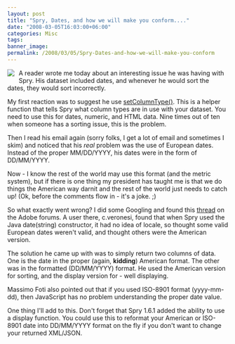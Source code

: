 ```yaml
---
layout: post
title: "Spry, Dates, and how we will make you conform...."
date: "2008-03-05T16:03:00+06:00"
categories: Misc 
tags: 
banner_image: 
permalink: /2008/03/05/Spry-Dates-and-how-we-will-make-you-conform
---
```


<img src="https://static.raymondcamden.com/images/cfjedi/Bush030307.jpg" align="left" style="margin-right: 10px;margin-bottom:10px;"> A reader wrote me today about an interesting issue he was having with Spry. His dataset included dates, and whenever he would sort the dates, they would sort incorrectly.

My first reaction was to suggest he use <a href="http://labs.adobe.com/technologies/spry/articles/data_api/apis/dataset.html#setcolumntype">setColumnType()</a>. This is a helper function that tells Spry what column types are in use with your dataset. You need to use this for dates, numeric, and HTML data. Nine times out of ten when someone has a sorting issue, this is the problem.

Then I read his email again (sorry folks, I get a lot of email and sometimes I skim) and noticed that his <i>real</i> problem was the use of European dates. Instead of the proper MM/DD/YYYY, his dates were in the form of DD/MM/YYYY.

Now - I know the rest of the world may use this format (and the metric system), but if there is one thing my president has taught me is that we do things the American way darnit and the rest of the world just needs to catch up! (Ok, before the comments flow in - it's a joke. ;)

So what exactly went wrong? I did some Googling and found this <a href="http://www.adobe.com/cfusion/webforums/forum/messageview.cfm?forumid=72&catid=602&threadid=1340704&enterthread=y">thread</a> on the Adobe forums. A user there, c.veronesi, found that when Spry used the Java date(string) constructor, it had no idea of locale, so thought some valid European dates weren't valid, and thought others were the American version. 

The solution he came up with was to simply return two columns of data. One is the date in the proper (again, <b>kidding</b>) American format. The other was in the formatted (DD/MM/YYYY) format. He used the American version for sorting, and the display version for - well displaying.

Massimo Foti also pointed out that if you used ISO-8901 format (yyyy-mm-dd), then JavaScript has no problem understanding the proper date value.

One thing I'll add to this. Don't forget that Spry 1.6.1 added the ability to use a display function. You could use this to reformat your American or ISO-8901 date into DD/MM/YYYY format on the fly if you don't want to change your returned XML/JSON.